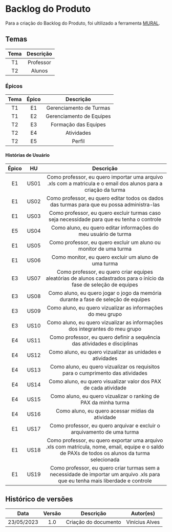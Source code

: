# Backlog do Produto

Para a criação do Backlog do Produto, foi ultilizado a ferramenta [MURAL](https://app.mural.co/invitation/mural/reqbacklog0444/1683932566864?sender=uf7e1660760d0a1d8cb2e3880&key=0b05e724-71e6-467f-bd58-573228f58888).

## Temas

| Tema  | Descrição |
|:--:|:---------:|
| T1 | Professor |
| T2 |   Alunos  |

### Épicos

|Tema| Épico| Descrição |
|:-: |:----:| :-----------------------: |
| T1 |  E1  | Gerenciamento de Turmas   |
| T1 |  E2  | Gerenciamento de Equipes  |
| T2 |  E3  | Formação das Equipes      |
| T2 |  E4  | Atividades                |
| T2 |  E5  | Perfil                    |


#### Histórias de Usuário

|Épico |  HU  | Descrição |
|:----:|:----:| :-----------------------: |
|  E1  | US01 | Como professor, eu quero importar uma arquivo .xls com a matricula e o email dos alunos para a criação da turma                                 |
|  E1  | US02 | Como professor, eu quero editar todos os dados das turmas para que eu possa administra-las                                                      |
|  E1  | US03 | Como professor, eu quero excluir turmas caso seja necessidade para que eu tenha o controle                                                      |
|  E5  | US04 | Como aluno, eu quero editar informações do meu usuário de turma                                                                                 |
|  E1  | US05 | Como professor, eu quero excluir um aluno ou monitor de uma turma                                                                               |
|  E1  | US06 | Como monitor, eu quero excluir um aluno de uma turma                                                                                            |
|  E3  | US07 | Como professor, eu quero criar equipes aleatórias de alunos cadastrados para o início da fase de seleção de equipes                             |
|  E3  | US08 | Como aluno, eu quero jogar o jogo da memória durante a fase de seleção de equipes                                                                |
|  E3  | US09 | Como aluno, eu quero vizualizar as informações do meu grupo                                                                                     |
|  E3  | US10 | Como aluno, eu quero vizualizar as informações dos integrantes do meu grupo                                                                     |
|  E4  | US11 | Como professor, eu quero definir a sequência das atividades e disciplinas                                                                       |
|  E4  | US12 | Como aluno, eu quero vizualizar as unidades e atividades                                                                                        |
|  E4  | US13 | Como aluno, eu quero vizualizar os requisitos para o cumprimento das atividades                                                                 |
|  E4  | US14 | Como aluno, eu quero visualizar valor dos PAX de cada atividade                                                                                 |
|  E4  | US15 | Como aluno, eu quero vizualizar o ranking de PAX da minha turma                                                                                 |
|  E4  | US16 | Como aluno, eu quero acessar mídias da atividade                                                                                                |
|  E1  | US17 | Como professor, eu quero arquivar e excluir o arquivamento de uma turma                                                                         |
|  E1  | US18 | Como professor, eu quero exportar uma arquivo .xls com matrícula, nome, email, equipe e o saldo de PAXs de todos os alunos da turma selecionada |
|  E1  | US19 | Como professor, eu quero criar turmas sem a necessidade de importar um arquivo .xls para que eu tenha mais liberdade e controle                 |

## Histórico de versões
|  Data | Versão | Descrição | Autor(es) |
| :--------: | :----: | :---------------------------------: | :---------: |
| 23/05/2023 |  1.0   | Criação do documento | Vinícius Alves |
